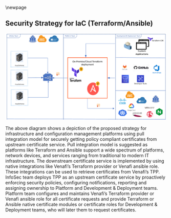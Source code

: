\newpage 

## Security Strategy for IaC (Terraform/Ansible)

![A strategy for infrastructure and configuration management platforms using a pull integration model](images/iac.png)

The above diagram shows a depiction of the proposed strategy for infrastructure and configuration management platforms using pull integration model for securely getting policy compliant certificates from upstream certificate service. Pull integration model is suggested as platforms like Terraform and Ansible support a wide spectrum of platforms, network devices, and services ranging from traditional to modern IT infrastructure. The downstream certificate service is implemented by using native integrations like Venafi’s Terraform provider or Venafi ansible role. These integrations can be used to retrieve certificates from Venafi’s TPP. InfoSec team deploys TPP as an upstream certificate service by proactively enforcing security policies, configuring notifications, reporting and assigning ownership to Platform and Development & Deployment teams. Platform team configures and maintains Venafi’s Terraform provider or Venafi ansible role for all certificate requests and provide Terraform or Ansible native certificate modules or certificate roles for Development & Deployment teams, who will later them to request certificates.